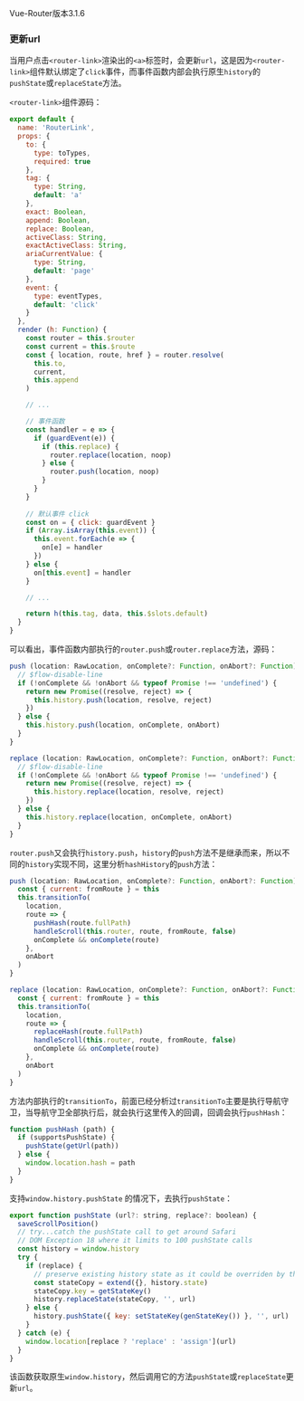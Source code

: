 Vue-Router版本3.1.6

### 更新url

当用户点击`<router-link>`渲染出的`<a>`标签时，会更新`url`，这是因为`<router-link>`组件默认绑定了`click`事件，而事件函数内部会执行原生`history`的`pushState`或`replaceState`方法。

`<router-link>`组件源码：

```javascript
export default {
  name: 'RouterLink',
  props: {
    to: {
      type: toTypes,
      required: true
    },
    tag: {
      type: String,
      default: 'a'
    },
    exact: Boolean,
    append: Boolean,
    replace: Boolean,
    activeClass: String,
    exactActiveClass: String,
    ariaCurrentValue: {
      type: String,
      default: 'page'
    },
    event: {
      type: eventTypes,
      default: 'click'
    }
  },
  render (h: Function) {
    const router = this.$router
    const current = this.$route
    const { location, route, href } = router.resolve(
      this.to,
      current,
      this.append
    )

    // ... 

    // 事件函数
    const handler = e => {
      if (guardEvent(e)) {
        if (this.replace) {
          router.replace(location, noop)
        } else {
          router.push(location, noop)
        }
      }
    }
    
    // 默认事件 click
    const on = { click: guardEvent }
    if (Array.isArray(this.event)) {
      this.event.forEach(e => {
        on[e] = handler
      })
    } else {
      on[this.event] = handler
    }

    // ...

    return h(this.tag, data, this.$slots.default)
  }
}
```

可以看出，事件函数内部执行的`router.push`或`router.replace`方法，源码：

```javascript
push (location: RawLocation, onComplete?: Function, onAbort?: Function) {
  // $flow-disable-line
  if (!onComplete && !onAbort && typeof Promise !== 'undefined') {
    return new Promise((resolve, reject) => {
      this.history.push(location, resolve, reject)
    })
  } else {
    this.history.push(location, onComplete, onAbort)
  }
}

replace (location: RawLocation, onComplete?: Function, onAbort?: Function) {
  // $flow-disable-line
  if (!onComplete && !onAbort && typeof Promise !== 'undefined') {
    return new Promise((resolve, reject) => {
      this.history.replace(location, resolve, reject)
    })
  } else {
    this.history.replace(location, onComplete, onAbort)
  }
}
```

`router.push`又会执行`history.push`，`history`的`push`方法不是继承而来，所以不同的`history`实现不同，这里分析`hashHistory`的`push`方法：

```javascript
push (location: RawLocation, onComplete?: Function, onAbort?: Function) {
  const { current: fromRoute } = this
  this.transitionTo(
    location,
    route => {
      pushHash(route.fullPath)
      handleScroll(this.router, route, fromRoute, false)
      onComplete && onComplete(route)
    },
    onAbort
  )
}

replace (location: RawLocation, onComplete?: Function, onAbort?: Function) {
  const { current: fromRoute } = this
  this.transitionTo(
    location,
    route => {
      replaceHash(route.fullPath)
      handleScroll(this.router, route, fromRoute, false)
      onComplete && onComplete(route)
    },
    onAbort
  )
}
```

方法内部执行的`transitionTo`，前面已经分析过`transitionTo`主要是执行导航守卫，当导航守卫全部执行后，就会执行这里传入的回调，回调会执行`pushHash`：

```javascript
function pushHash (path) {
  if (supportsPushState) {
    pushState(getUrl(path))
  } else {
    window.location.hash = path
  }
}
```

支持`window.history.pushState` 的情况下，去执行`pushState`：

```javascript
export function pushState (url?: string, replace?: boolean) {
  saveScrollPosition()
  // try...catch the pushState call to get around Safari
  // DOM Exception 18 where it limits to 100 pushState calls
  const history = window.history
  try {
    if (replace) {
      // preserve existing history state as it could be overriden by the user
      const stateCopy = extend({}, history.state)
      stateCopy.key = getStateKey()
      history.replaceState(stateCopy, '', url)
    } else {
      history.pushState({ key: setStateKey(genStateKey()) }, '', url)
    }
  } catch (e) {
    window.location[replace ? 'replace' : 'assign'](url)
  }
}
```

该函数获取原生`window.history`，然后调用它的方法`pushState`或`replaceState`更新`url`。